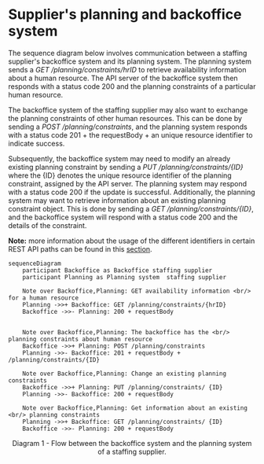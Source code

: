 # Supplier's planning and backoffice system

The sequence diagram below involves communication between a staffing supplier's backoffice system and its planning system. The planning system sends a _GET /planning/constraints/hrID_ to retrieve availability information about a human resource. The API server of the backoffice system then responds with a status code 200 and the planning constraints of a particular human resource.

The backoffice system of the staffing supplier may also want to exchange the planning constraints of other human resources. This can be done by sending a _POST /planning/constraints_, and the planning system responds with a status code 201 + the requestBody + an unique resource identifier to indicate success.

Subsequently, the backoffice system may need to modify an already existing planning constraint by sending a _PUT /planning/constraints/{ID}_ where the {ID} denotes the unique resource identifier of the planning constraint, assigned by the API server. The planning system may respond with a status code 200 if the update is successful. Additionally, the planning system may want to retrieve information about an existing planning constraint object. This is done by sending a _GET /planning/constraints/{ID}_, and the backoffice system will respond with a status code 200 and the details of the constraint.

**Note:** more information about the usage of the different identifiers in certain REST API paths can be found in this [section](../../API%20Specification/identifiers.md).

```mermaid
sequenceDiagram
    participant Backoffice as Backoffice staffing supplier
    participant Planning as Planning system  staffing supplier

    Note over Backoffice,Planning: GET availability information <br/> for a human resource
    Planning ->>+ Backoffice: GET /planning/constraints/{hrID}
    Backoffice ->>- Planning: 200 + requestBody


    Note over Backoffice,Planning: The backoffice has the <br/> planning constraints about human resource
    Backoffice ->>+ Planning: POST /planning/constraints
    Planning ->>- Backoffice: 201 + requestBody + /planning/constraints/{ID}

    Note over Backoffice,Planning: Change an existing planning constraints
    Backoffice ->>+ Planning: PUT /planning/constraints/ {ID}
    Planning ->>- Backoffice: 200 + requestBody

    Note over Backoffice,Planning: Get information about an existing <br/> planning constraints
    Planning ->>+ Backoffice: GET /planning/constraints/ {ID}
    Backoffice ->>- Planning: 200 + requestBody
```

<figcaption align = "center">Diagram 1 - Flow between the backoffice system and the planning system of a staffing supplier.</figcaption>
